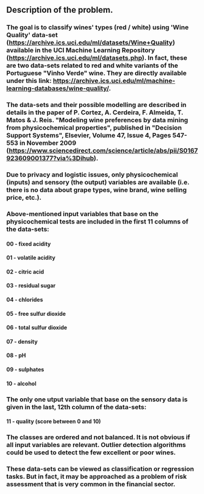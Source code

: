 ## Description of the problem.

### The goal is to classify wines' types (red / white) using 'Wine Quality' data-set (https://archive.ics.uci.edu/ml/datasets/Wine+Quality) available in the UCI Machine Learning Repository (https://archive.ics.uci.edu/ml/datasets.php). In fact, these are two data-sets related to red and white variants of the Portuguese "Vinho Verde" wine. They are directly available under this link: https://archive.ics.uci.edu/ml/machine-learning-databases/wine-quality/.

### The data-sets and their possible modelling are described in details in the paper of P. Cortez, A. Cerdeira, F. Almeida, T. Matos & J. Reis. "Modeling wine preferences by data mining from physicochemical properties", published in "Decision Support Systems", Elsevier, Volume 47, Issue 4, Pages 547-553 in November 2009 (https://www.sciencedirect.com/science/article/abs/pii/S0167923609001377?via%3Dihub).

### Due to privacy and logistic issues, only physicochemical (inputs) and sensory (the output) variables are available (i.e. there is no data about grape types, wine brand, wine selling price, etc.).

### Above-mentioned input variables that base on the physicochemical tests are included in the first 11 columns of the data-sets:
#### 00 - fixed acidity
#### 01 - volatile acidity
#### 02 - citric acid
#### 03 - residual sugar
#### 04 - chlorides
#### 05 - free sulfur dioxide
#### 06 - total sulfur dioxide
#### 07 - density
#### 08 - pH
#### 09 - sulphates
#### 10 - alcohol
### The only one utput variable that base on the sensory data is given in the last, 12th column of the data-sets:
#### 11 - quality (score between 0 and 10)

### The classes are ordered and not balanced. It is not obvious if all input variables are relevant. Outlier detection algorithms could be used to detect the few excellent or poor wines.

### These data-sets can be viewed as classification or regression tasks. But in fact, it may be approached as a problem of risk assessment that is very common in the financial sector.
